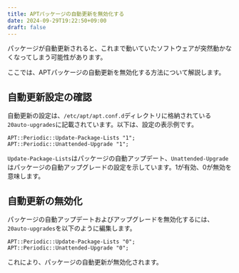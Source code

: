 ```yaml
---
title: APTパッケージの自動更新を無効化する
date: 2024-09-29T19:22:50+09:00
draft: false
---
```


パッケージが自動更新されると、これまで動いていたソフトウェアが突然動かなくなってしまう可能性があります。

ここでは、APTパッケージの自動更新を無効化する方法について解説します。

## 自動更新設定の確認

自動更新の設定は、`/etc/apt/apt.conf.d`ディレクトリに格納されている`20auto-upgrades`に記載されています。以下は、設定の表示例です。

```
APT::Periodic::Update-Package-Lists "1";
APT::Periodic::Unattended-Upgrade "1";
```

`Update-Package-Lists`はパッケージの自動アップデート、`Unattended-Upgrade`はパッケージの自動アップグレードの設定を示しています。1が有効、0が無効を意味します。

## 自動更新の無効化

パッケージの自動アップデートおよびアップグレードを無効化するには、`20auto-upgrades`を以下のように編集します。

```
APT::Periodic::Update-Package-Lists "0";
APT::Periodic::Unattended-Upgrade "0";
```

これにより、パッケージの自動更新が無効化されます。
